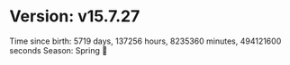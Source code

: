# Version: v15.7.27
Time since birth: 5719 days, 137256 hours, 8235360 minutes, 494121600 seconds
Season: Spring 🌸
